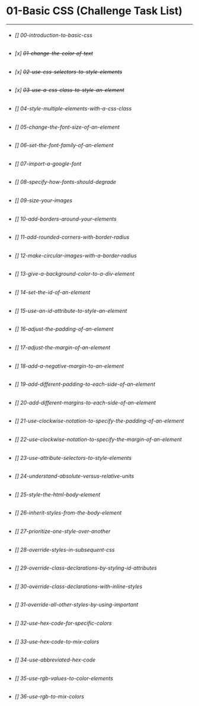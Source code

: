 # 01-Basic CSS (Challenge Task List)

---

- ###### [] 00-introduction-to-basic-css
- ###### [x] ~~01-change-the-color-of-text~~
- ###### [x] ~~02-use-css-selectors-to-style-elements~~
- ###### [x] ~~03-use-a-css-class-to-style-an-element~~
- ###### [] 04-style-multiple-elements-with-a-css-class
- ###### [] 05-change-the-font-size-of-an-element
- ###### [] 06-set-the-font-family-of-an-element
- ###### [] 07-import-a-google-font
- ###### [] 08-specify-how-fonts-should-degrade
- ###### [] 09-size-your-images
- ###### [] 10-add-borders-around-your-elements
- ###### [] 11-add-rounded-corners-with-border-radius
- ###### [] 12-make-circular-images-with-a-border-radius
- ###### [] 13-give-a-background-color-to-a-div-element
- ###### [] 14-set-the-id-of-an-element
- ###### [] 15-use-an-id-attribute-to-style-an-element
- ###### [] 16-adjust-the-padding-of-an-element
- ###### [] 17-adjust-the-margin-of-an-element
- ###### [] 18-add-a-negative-margin-to-an-element
- ###### [] 19-add-different-padding-to-each-side-of-an-element
- ###### [] 20-add-different-margins-to-each-side-of-an-element
- ###### [] 21-use-clockwise-notation-to-specify-the-padding-of-an-element
- ###### [] 22-use-clockwise-notation-to-specify-the-margin-of-an-element
- ###### [] 23-use-attribute-selectors-to-style-elements
- ###### [] 24-understand-absolute-versus-relative-units
- ###### [] 25-style-the-html-body-element
- ###### [] 26-inherit-styles-from-the-body-element
- ###### [] 27-prioritize-one-style-over-another
- ###### [] 28-override-styles-in-subsequent-css
- ###### [] 29-override-class-declarations-by-styling-id-attributes
- ###### [] 30-override-class-declarations-with-inline-styles
- ###### [] 31-override-all-other-styles-by-using-important
- ###### [] 32-use-hex-code-for-specific-colors
- ###### [] 33-use-hex-code-to-mix-colors
- ###### [] 34-use-abbreviated-hex-code
- ###### [] 35-use-rgb-values-to-color-elements
- ###### [] 36-use-rgb-to-mix-colors
